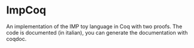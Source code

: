 # ImpCoq
An implementation of the IMP toy language in Coq with two proofs.
The code is documented (in italian), you can generate the documentation with coqdoc.
